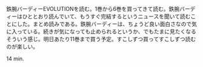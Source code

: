 鉄腕バーディーEVOLUTIONを読む。1巻から6巻を買ってきて読む。鉄腕バーディーはひととおり読んでいて、もうすぐ完結するというニュースを聞いて読むことにした。まとめ読みである。鉄腕バーディーは、ちょうど良い面白さなので気に入っている。続きが気になっても止められるというか、でもたまに見たくなるそういう感じ。明日あたり11巻まで買う予定。すこしずつ買ってすこしずつ読むのが楽しい。

14 min.
